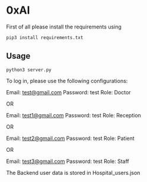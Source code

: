 # 0xAI

First of all please install the requirements using

```python
pip3 install requirements.txt
```

## Usage

```python3
python3 server.py
```

To log in, please use the following configurations:

Email: test@gmail.com
Password: test
Role: Doctor

OR

Email: test1@gmail.com
Password: test
Role: Reception

OR

Email: test2@gmail.com
Password: test
Role: Patient

OR

Email: test3@gmail.com
Password: test
Role: Staff



The Backend user data is stored in Hospital_users.json